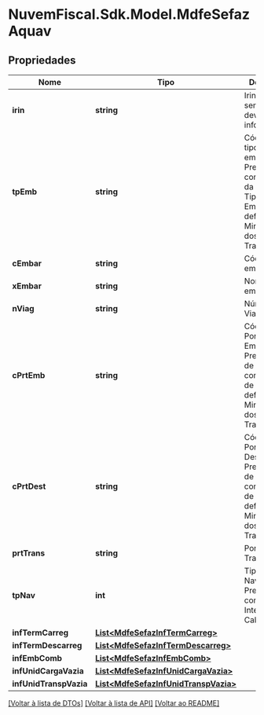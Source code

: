 # NuvemFiscal.Sdk.Model.MdfeSefazAquav

## Propriedades

Nome | Tipo | Descrição | Comentários
------------ | ------------- | ------------- | -------------
**irin** | **string** | Irin do navio sempre deverá ser informado. | 
**tpEmb** | **string** | Código do tipo de embarcação.  Preencher com código da Tabela de Tipo de Embarcação definida no Ministério dos Transportes. | 
**cEmbar** | **string** | Código da embarcação. | 
**xEmbar** | **string** | Nome da embarcação. | 
**nViag** | **string** | Número da Viagem. | 
**cPrtEmb** | **string** | Código do Porto de Embarque.  Preencher de acordo com Tabela de Portos definida no Ministério dos Transportes. | 
**cPrtDest** | **string** | Código do Porto de Destino.  Preencher de acordo com Tabela de Portos definida no Ministério dos Transportes. | 
**prtTrans** | **string** | Porto de Transbordo. | [optional] 
**tpNav** | **int** | Tipo de Navegação.  Preencher com:  * 0 - Interior  * 1 - Cabotagem | [optional] 
**infTermCarreg** | [**List&lt;MdfeSefazInfTermCarreg&gt;**](MdfeSefazInfTermCarreg.md) |  | [optional] 
**infTermDescarreg** | [**List&lt;MdfeSefazInfTermDescarreg&gt;**](MdfeSefazInfTermDescarreg.md) |  | [optional] 
**infEmbComb** | [**List&lt;MdfeSefazInfEmbComb&gt;**](MdfeSefazInfEmbComb.md) |  | [optional] 
**infUnidCargaVazia** | [**List&lt;MdfeSefazInfUnidCargaVazia&gt;**](MdfeSefazInfUnidCargaVazia.md) |  | [optional] 
**infUnidTranspVazia** | [**List&lt;MdfeSefazInfUnidTranspVazia&gt;**](MdfeSefazInfUnidTranspVazia.md) |  | [optional] 

[[Voltar à lista de DTOs]](../README.md#documentation-for-models) [[Voltar à lista de API]](../README.md#documentation-for-api-endpoints) [[Voltar ao README]](../README.md)

